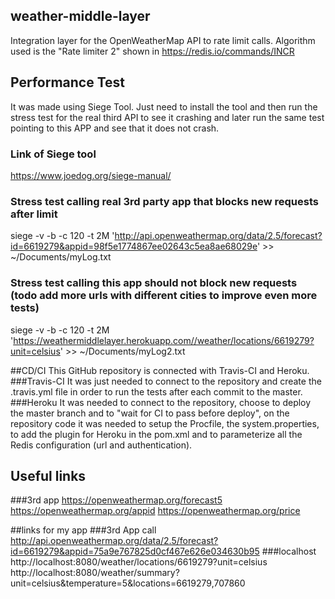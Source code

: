 ## weather-middle-layer
Integration layer for the OpenWeatherMap API to rate limit calls.
Algorithm used is the "Rate limiter 2" shown in https://redis.io/commands/INCR

## Performance Test
It was made using Siege Tool. Just need to install the tool and then run the stress test for the real third API to see it crashing and later run the same test pointing to this APP and see that it does not crash.

### Link of Siege tool
https://www.joedog.org/siege-manual/
### Stress test calling real 3rd party app that blocks new requests after limit
siege -v -b -c 120 -t 2M 'http://api.openweathermap.org/data/2.5/forecast?id=6619279&appid=98f5e1774867ee02643c5ea8ae68029e' >> ~/Documents/myLog.txt
### Stress test calling this app should not block new requests (todo add more urls with different cities to improve even more tests)
siege -v -b -c 120 -t 2M 'https://weathermiddlelayer.herokuapp.com//weather/locations/6619279?unit=celsius' >> ~/Documents/myLog2.txt

##CD/CI
This GitHub repository is connected with Travis-CI and Heroku.
###Travis-CI
It was just needed to connect to the repository and create the .travis.yml file in order to run the tests after each commit to the master.
###Heroku
It was needed to connect to the repository, choose to deploy the master branch and to "wait for CI to pass before deploy", on the repository code it was needed to setup the Procfile, the system.properties, to add the plugin for Heroku in the pom.xml and to parameterize all the Redis configuration (url and authentication).

## Useful links
###3rd app
https://openweathermap.org/forecast5
https://openweathermap.org/appid
https://openweathermap.org/price

##links for my app
###3rd App call
http://api.openweathermap.org/data/2.5/forecast?id=6619279&appid=75a9e767825d0cf467e626e034630b95
###localhost
http://localhost:8080/weather/locations/6619279?unit=celsius
http://localhost:8080/weather/summary?unit=celsius&temperature=5&locations=6619279,707860